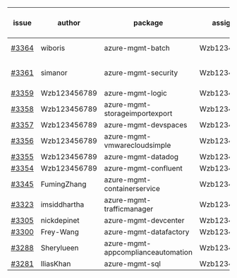 | issue | author | package | assignee | bot advice | created date of issue | target release date | date from target |
| ------ | ------ | ------ | ------ | ------ | ------ | ------ | :-----: |
| [#3364](https://github.com/Azure/sdk-release-request/issues/3364) | wiboris | azure-mgmt-batch | Wzb123456789 | new issue. | 11-02 | 11-25 |  |
| [#3361](https://github.com/Azure/sdk-release-request/issues/3361) | simanor | azure-mgmt-security | Wzb123456789 | new issue. MultiAPI | 11-02 | 11-25 |  |
| [#3359](https://github.com/Azure/sdk-release-request/issues/3359) | Wzb123456789 | azure-mgmt-logic | Wzb123456789 |  | 11-02 | 11-25 |  |
| [#3358](https://github.com/Azure/sdk-release-request/issues/3358) | Wzb123456789 | azure-mgmt-storageimportexport | Wzb123456789 |  | 11-02 | 11-25 |  |
| [#3357](https://github.com/Azure/sdk-release-request/issues/3357) | Wzb123456789 | azure-mgmt-devspaces | Wzb123456789 |  | 11-02 | 11-25 |  |
| [#3356](https://github.com/Azure/sdk-release-request/issues/3356) | Wzb123456789 | azure-mgmt-vmwarecloudsimple | Wzb123456789 |  | 11-02 | 11-25 |  |
| [#3355](https://github.com/Azure/sdk-release-request/issues/3355) | Wzb123456789 | azure-mgmt-datadog | Wzb123456789 |  | 11-02 | 11-25 |  |
| [#3354](https://github.com/Azure/sdk-release-request/issues/3354) | Wzb123456789 | azure-mgmt-confluent | Wzb123456789 |  | 11-02 | 11-25 |  |
| [#3345](https://github.com/Azure/sdk-release-request/issues/3345) | FumingZhang | azure-mgmt-containerservice | Wzb123456789 |  | 11-02 | 11-25 |  |
| [#3323](https://github.com/Azure/sdk-release-request/issues/3323) | imsiddhartha | azure-mgmt-trafficmanager | Wzb123456789 |  | 10-28 | 11-25 |  |
| [#3305](https://github.com/Azure/sdk-release-request/issues/3305) | nickdepinet | azure-mgmt-devcenter | Wzb123456789 |  | 10-26 | 11-25 |  |
| [#3300](https://github.com/Azure/sdk-release-request/issues/3300) | Frey-Wang | azure-mgmt-datafactory | Wzb123456789 |  | 10-26 | 11-25 |  |
| [#3288](https://github.com/Azure/sdk-release-request/issues/3288) | Sherylueen | azure-mgmt-appcomplianceautomation | Wzb123456789 | On time | 10-24 | 11-16 |  |
| [#3281](https://github.com/Azure/sdk-release-request/issues/3281) | IliasKhan | azure-mgmt-sql | Wzb123456789 |  | 10-19 | 11-25 |  |
